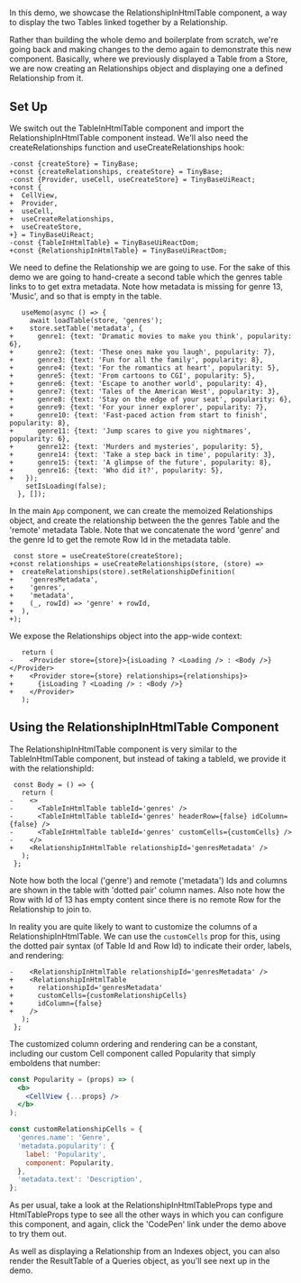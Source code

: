 # <RelationshipInHtmlTable />

In this demo, we showcase the RelationshipInHtmlTable component, a way to
display the two Tables linked together by a Relationship.

Rather than building the whole demo and boilerplate from scratch, we're going
back and making changes to the <TableInHtmlTable /> demo again to demonstrate
this new component. Basically, where we previously displayed a Table from a
Store, we are now creating an Relationships object and displaying one a defined
Relationship from it.

[base]: # '<TableInHtmlTable />'

## Set Up

We switch out the TableInHtmlTable component and import the
RelationshipInHtmlTable component instead. We'll also need the
createRelationships function and useCreateRelationships hook:

```diff-js
-const {createStore} = TinyBase;
+const {createRelationships, createStore} = TinyBase;
-const {Provider, useCell, useCreateStore} = TinyBaseUiReact;
+const {
+  CellView,
+  Provider,
+  useCell,
+  useCreateRelationships,
+  useCreateStore,
+} = TinyBaseUiReact;
-const {TableInHtmlTable} = TinyBaseUiReactDom;
+const {RelationshipInHtmlTable} = TinyBaseUiReactDom;
```

We need to define the Relationship we are going to use. For the sake of this
demo we are going to hand-create a second table which the genres table links to
to get extra metadata. Note how metadata is missing for genre 13, 'Music', and
so that is empty in the table.

```diff-js
   useMemo(async () => {
     await loadTable(store, 'genres');
+    store.setTable('metadata', {
+      genre1: {text: 'Dramatic movies to make you think', popularity: 6},
+      genre2: {text: 'These ones make you laugh', popularity: 7},
+      genre3: {text: 'Fun for all the family', popularity: 8},
+      genre4: {text: 'For the romantics at heart', popularity: 5},
+      genre5: {text: 'From cartoons to CGI', popularity: 5},
+      genre6: {text: 'Escape to another world', popularity: 4},
+      genre7: {text: 'Tales of the American West', popularity: 3},
+      genre8: {text: 'Stay on the edge of your seat', popularity: 6},
+      genre9: {text: 'For your inner explorer', popularity: 7},
+      genre10: {text: 'Fast-paced action from start to finish', popularity: 8},
+      genre11: {text: 'Jump scares to give you nightmares', popularity: 6},
+      genre12: {text: 'Murders and mysteries', popularity: 5},
+      genre14: {text: 'Take a step back in time', popularity: 3},
+      genre15: {text: 'A glimpse of the future', popularity: 8},
+      genre16: {text: 'Who did it?', popularity: 5},
+   });
    setIsLoading(false);
  }, []);
```

In the main `App`
component, we can create the memoized Relationships object, and create the
relationship between the the genres Table and the 'remote' metadata Table. Note
that we concatenate the word 'genre' and the genre Id to get the remote Row Id
in the metadata table.

```diff-js
 const store = useCreateStore(createStore);
+const relationships = useCreateRelationships(store, (store) =>
+  createRelationships(store).setRelationshipDefinition(
+    'genresMetadata',
+    'genres',
+    'metadata',
+    (_, rowId) => 'genre' + rowId,
+  ),
+);
```

We expose the Relationships object into the app-wide context:

```diff-js
   return (
-    <Provider store={store}>{isLoading ? <Loading /> : <Body />}</Provider>
+    <Provider store={store} relationships={relationships}>
+      {isLoading ? <Loading /> : <Body />}
+    </Provider>
   );
```

## Using the RelationshipInHtmlTable Component

The RelationshipInHtmlTable component is very similar to the TableInHtmlTable
component, but instead of taking a tableId, we provide it with the
relationshipId:

```diff-jsx
 const Body = () => {
   return (
-    <>
-      <TableInHtmlTable tableId='genres' />
-      <TableInHtmlTable tableId='genres' headerRow={false} idColumn={false} />
-      <TableInHtmlTable tableId='genres' customCells={customCells} />
-    </>
+    <RelationshipInHtmlTable relationshipId='genresMetadata' />
   );
 };
```

Note how both the local ('genre') and remote ('metadata') Ids and columns are
shown in the table with 'dotted pair' column names. Also note how the Row with
Id of 13 has empty content since there is no remote Row for the Relationship to
join to.

In reality you are quite likely to want to customize the columns of a
RelationshipInHtmlTable. We can use the `customCells` prop for this, using the
dotted pair syntax (of Table Id and Row Id) to indicate their order, labels, and
rendering:

```diff-jsx
-    <RelationshipInHtmlTable relationshipId='genresMetadata' />
+    <RelationshipInHtmlTable
+      relationshipId='genresMetadata'
+      customCells={customRelationshipCells}
+      idColumn={false}
+    />
   );
 };
```

The customized column ordering and rendering can be a constant, including our
custom Cell component called Popularity that simply emboldens that number:

```jsx
const Popularity = (props) => (
  <b>
    <CellView {...props} />
  </b>
);

const customRelationshipCells = {
  'genres.name': 'Genre',
  'metadata.popularity': {
    label: 'Popularity',
    component: Popularity,
  },
  'metadata.text': 'Description',
};
```

As per usual, take a look at the RelationshipInHtmlTableProps type and
HtmlTableProps type to see all the other ways in which you can configure this
component, and again, click the 'CodePen' link under the demo above to try them
out.

As well as displaying a Relationship from an Indexes object, you can also render
the ResultTable of a Queries object, as you'll see next up in the
<ResultTableInHtmlTable /> demo.
